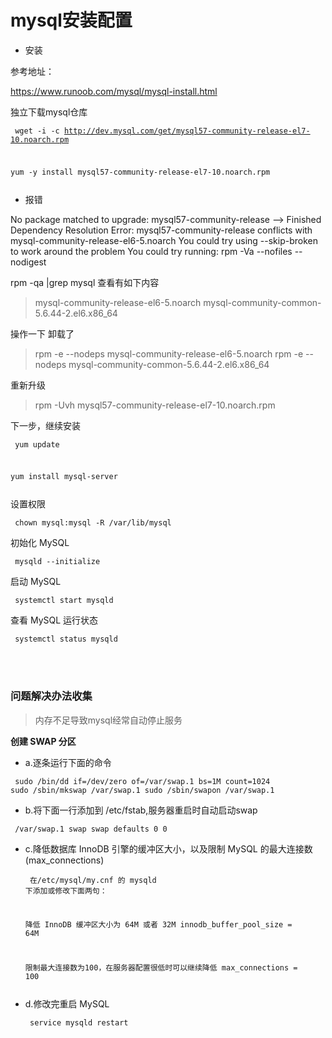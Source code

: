 # mysql安装配置

- 安装

参考地址：

https://www.runoob.com/mysql/mysql-install.html


独立下载mysql仓库

<code><pre>
wget -i -c http://dev.mysql.com/get/mysql57-community-release-el7-10.noarch.rpm

yum -y install mysql57-community-release-el7-10.noarch.rpm
</pre></code>


- 报错

No package matched to upgrade: mysql57-community-release
--> Finished Dependency Resolution
Error: mysql57-community-release conflicts with mysql-community-release-el6-5.noarch
You could try using --skip-broken to work around the problem
You could try running: rpm -Va --nofiles --nodigest


rpm -qa |grep mysql 查看有如下内容

> mysql-community-release-el6-5.noarch
> mysql-community-common-5.6.44-2.el6.x86_64

操作一下 卸载了

> rpm -e --nodeps mysql-community-release-el6-5.noarch
> rpm -e --nodeps mysql-community-common-5.6.44-2.el6.x86_64

重新升级

> rpm -Uvh mysql57-community-release-el7-10.noarch.rpm


下一步，继续安装
<code><pre>
yum update

yum install mysql-server
</pre></code>

设置权限
<code><pre>
    chown mysql:mysql -R /var/lib/mysql
</pre></code>

初始化 MySQL
<code><pre>
    mysqld --initialize
</pre></code>

启动 MySQL
<code><pre>
    systemctl start mysqld
</pre></code>

查看 MySQL 运行状态
<code><pre>
    systemctl status mysqld
</pre></code>

<br><br>

### 问题解决办法收集

> 内存不足导致mysql经常自动停止服务

**创建 SWAP 分区**

- a.逐条运行下面的命令

<code><pre>
    sudo /bin/dd if=/dev/zero of=/var/swap.1 bs=1M count=1024
    sudo /sbin/mkswap /var/swap.1
    sudo /sbin/swapon /var/swap.1
</pre></code>

- b.将下面一行添加到 /etc/fstab,服务器重启时自动启动swap

<code><pre>
    /var/swap.1 swap swap defaults 0 0
</pre></code>

- c.降低数据库 InnoDB 引擎的缓冲区大小，以及限制 MySQL 的最大连接数(max_connections)
<code><pre>
    在/etc/mysql/my.cnf 的 mysqld 下添加或修改下面两句：

    降低 InnoDB 缓冲区大小为 64M 或者 32M
    innodb_buffer_pool_size = 64M
    
    限制最大连接数为100，在服务器配置很低时可以继续降低
    max_connections = 100
</pre></code>

- d.修改完重启 MySQL
<code><pre>
    service mysqld restart
</pre></code>
